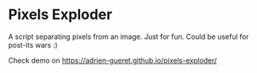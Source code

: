 # Pixels Exploder
A script separating pixels from an image. Just for fun. Could be useful for post-its wars :)

Check demo on https://adrien-gueret.github.io/pixels-exploder/
